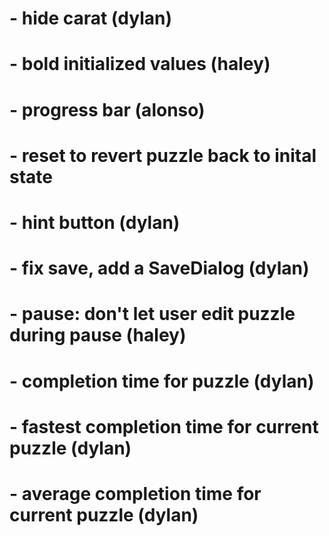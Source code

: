 # - hide carat (dylan) 
# - bold initialized values (haley)
# - progress bar (alonso)
# - reset to revert puzzle back to inital state
# - hint button (dylan)
# - fix save, add a SaveDialog (dylan)
# - pause: don't let user edit puzzle during pause (haley) 
# - completion time for puzzle (dylan)
# - fastest completion time for current puzzle (dylan)
# - average completion time for current puzzle (dylan)
